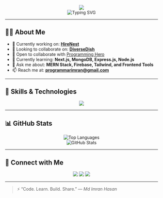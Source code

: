 <!-- 🌟 Profile Banner -->
<div align="center">
  <img src="https://capsule-render.vercel.app/api?type=waving&color=0:E1EAFC,100:F6D5F7&height=200&section=header&text=MD%20IMRAN%20HASAN&fontSize=40&fontColor=fff&animation=fadeIn&fontAlignY=38&desc=React%20and%20MERN%20Stack%20Dev%20%7C%20JavaScript%20Enthusiast&descAlignY=51&descAlign=62"/>
</div>

<!-- 🧠 Typing Animation -->
<div align="center">
  <img src="https://readme-typing-svg.herokuapp.com?font=Fira+Code&weight=600&size=26&duration=3000&pause=1000&color=2196F3&center=true&vCenter=true&multiline=true&width=700&height=100&lines=👋+Hi+there!+I'm+Imran;💻+MERN+Stack+Developer;🌐+JavaScript+Lover;🌍+From+Bangladesh+🇧🇩" alt="Typing SVG" />
</div>

---

## 🧑‍💻 About Me

- 🔭 Currently working on: [**HireNest**](https://hire-nest-by-imran.web.app/)
- 👯 Looking to collaborate on: [**DiverseDish**](https://diverse-dish-by-imran.web.app/)
- 🤝 Open to collaborate with [Programming Hero](https://web.programming-hero.com/home)
- 🌱 Currently learning: **Next.js, MongoDB, Express.js, Node.js**
- 💬 Ask me about: **MERN Stack, Firebase, Tailwind, and Frontend Tools**
- 📫 Reach me at: **programmarimran@gmail.com**

---

## 🚀 Skills & Technologies

<p align="center">
  <img src="https://skillicons.dev/icons?i=html,css,tailwind,bootstrap,js,react,nextjs,express,nodejs,mongodb,firebase,github,vscode" />
</p>

---

## 📊 GitHub Stats

<p align="center">
  <img src="https://github-readme-stats.vercel.app/api/top-langs/?username=programmarimran&layout=compact&theme=default" alt="Top Languages" />
  <br/>
  <img src="https://github-readme-stats.vercel.app/api?username=programmarimran&show_icons=true&locale=en&theme=default" alt="GitHub Stats" />
</p>

---

## 🤝 Connect with Me

<p align="center">
  <a href="mailto:programmarimran@gmail.com"><img src="https://img.shields.io/badge/Gmail-D14836?style=for-the-badge&logo=gmail&logoColor=white"/></a>
  <a href="https://www.linkedin.com/in/md-imran-hasan-664907354/"><img src="https://img.shields.io/badge/LinkedIn-0A66C2?style=for-the-badge&logo=linkedin&logoColor=white"/></a>
  <a href="https://www.facebook.com/mdimran.hasan.79827803"><img src="https://img.shields.io/badge/Facebook-1877F2?style=for-the-badge&logo=facebook&logoColor=white"/></a>
</p>

---

> ⚡ “Code. Learn. Build. Share.” — *Md Imran Hasan*
